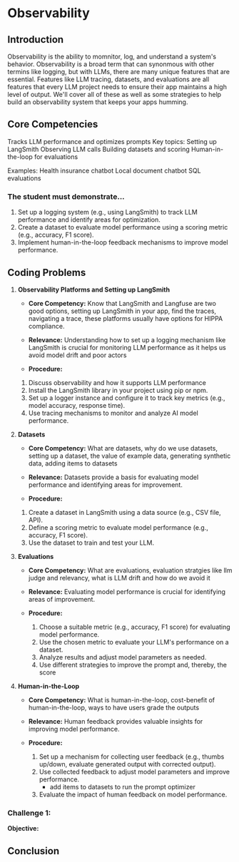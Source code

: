 # Observability

## Introduction

Observability is the ability to momnitor, log, and understand a system's behavior. Observability is a broad term that can synonmous with other termins like logging, but with LLMs, there are many unique features that are essential. Features like LLM tracing, datasets, and evaluations are all features that every LLM project needs to ensure their app maintains a high level of output. We'll cover all of these as well as some strategies to help build an observability system that keeps your apps humming. 

## Core Competencies

Tracks LLM performance and optimizes prompts
Key topics:
Setting up LangSmith
Observing LLM calls
Building datasets and scoring
Human-in-the-loop for evaluations

Examples:
Health insurance chatbot
Local document chatbot
SQL evaluations

### The student must demonstrate...

1. Set up a logging system (e.g., using LangSmith) to track LLM performance and identify areas for optimization.
2. Create a dataset to evaluate model performance using a scoring metric (e.g., accuracy, F1 score).
3. Implement human-in-the-loop feedback mechanisms to improve model performance.

## Coding Problems

1. **Observability Platforms and Setting up LangSmith**
   
   - **Core Competency:** Know that LangSmith and Langfuse are two good options, setting up LangSmith in your app, find the traces, navigating a trace, these platforms usually have options for HIPPA compliance. 

   - **Relevance:** Understanding how to set up a logging mechanism like LangSmith is crucial for monitoring LLM performance as it helps us avoid model drift and poor actors

   - **Procedure:**
    1. Discuss observability and how it supports LLM performance
    2. Install the LangSmith library in your project using pip or npm.
    2. Set up a logger instance and configure it to track key metrics (e.g., model accuracy, response time).
    3. Use tracing mechanisms to monitor and analyze AI model performance.

1. **Datasets**
   
   - **Core Competency:** What are datasets, why do we use datasets, setting up a dataset, the value of example data, generating synthetic data, adding items to datasets

   - **Relevance:** Datasets provide a basis for evaluating model performance and identifying areas for improvement.
   
   - **Procedure:**
    1. Create a dataset in LangSmith using a data source (e.g., CSV file, API).
    2. Define a scoring metric to evaluate model performance (e.g., accuracy, F1 score).
    3. Use the dataset to train and test your LLM.

1. **Evaluations**
   
   - **Core Competency:** What are evaluations, evaluation stratgies like llm judge and relevancy, what is LLM drift and how do we avoid it

   - **Relevance:** Evaluating model performance is crucial for identifying areas of improvement.

   - **Procedure:**
      1. Choose a suitable metric (e.g., accuracy, F1 score) for evaluating model performance.
      2. Use the chosen metric to evaluate your LLM's performance on a dataset.
      3. Analyze results and adjust model parameters as needed.
      4. Use different strategies to improve the prompt and, thereby, the score


1. **Human-in-the-Loop**
   
   - **Core Competency:** What is human-in-the-loop, cost-benefit of human-in-the-loop, ways to have users grade the outputs 

   - **Relevance:** Human feedback provides valuable insights for improving model performance.
   - **Procedure:**
      1. Set up a mechanism for collecting user feedback (e.g., thumbs up/down, evaluate generated output with corrected output).
      2. Use collected feedback to adjust model parameters and improve performance.
         - add items to datasets to run the prompt optimizer
      3. Evaluate the impact of human feedback on model performance.


### Challenge 1: 

**Objective:** 

## Conclusion

